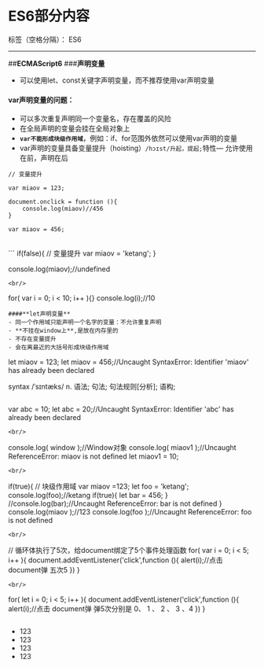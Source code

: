 ﻿# ES6部分内容

标签（空格分隔）： ES6

---

##**ECMAScript6**
###**声明变量**
- 可以使用let、const关键字声明变量，而不推荐使用var声明变量
#### **var声明变量的问题**：
-  可以多次重复声明同一个变量名，存在覆盖的风险
-  在全局声明的变量会挂在全局对象上
-  **`var不能形成块级作用域`**，例如：if、for范围外依然可以使用var声明的变量
-  var声明的变量具备变量提升（hoisting）`/hɔɪst/升起，提起;`特性— 允许使用在前，声明在后
```
// 变量提升

var miaov = 123;

document.onclick = function (){
	console.log(miaov)//456
}

var miaov = 456;
```
<br/>
```
if(false){
    // 变量提升
	var miaov = 'ketang';
}

console.log(miaov);//undefined
```
<br/>
```
for( var i = 0; i < 10; i++ ){}
console.log(i);//10
```
####**let声明变量**
- 同一个作用域只能声明一个名字的变量：不允许重复声明
- **不挂在window上**,是放在内存里的
- 不存在变量提升
- 会在离最近的大括号形成块级作用域 
```
let miaov = 123;
let miaov = 456;//Uncaught SyntaxError: Identifier 'miaov' has already been declared

syntax /ˈsɪntæks/ 
n.	语法; 句法; 句法规则[分析]; 语构;
```
```
var abc = 10;
let abc = 20;//Uncaught SyntaxError: Identifier 'abc' has already been declared
```
<br/>
```
console.log(	window );//Window对象
console.log(	miaov1 );//Uncaught ReferenceError: miaov is not defined 
let miaov1 = 10;
```
<br/>
```
if(true){  // 块级作用域
	var miaov =123;
  	let foo = 'ketang';
  	console.log(foo);//ketang
  	if(true){
  		let bar = 456;
  	}
  	//console.log(bar);//Uncaught ReferenceError: bar is not defined
}
console.log(miaov );//123
console.log(foo );//Uncaught ReferenceError: foo is not defined
```
<br/>
```
// 循环体执行了5次，给document绑定了5个事件处理函数
for( var i = 0; i < 5; i++ ){
	document.addEventListener('click',function 	(){
		alert(i);//点击	document弹 五次5
	})
}
```
<br/>
```
for( let i = 0; i < 5; i++ ){
	document.addEventListener('click',function 	(){
		alert(i);//点击	document弹 弹5次分别是 0、 1 、 2 、 3 、4
	})
}
```
```
<body>
	<ul class="list">
		<li>123</li>
		<li>123</li>
		<li>123</li>
		<li>123</li>
	</ul>
	<script>
		var lis = document.querySelectorAll('.list li');
		/*
		  用let:
			第一次，声明初始的i=0 i++ = 1;
			第2次，重新声明变量i=1 i++ = 2;
			第3次，重新声明变量i=2 i++ = 3;
			第4次，重新声明变量i=3 

			每次循环都会重新声明一个i，这个i的值是上一次循环的最终值，这个最终值作为新的i的初始值
		*/
		for( let i = 0; i < lis.length; i++ ){
			lis[i].onclick = function 	(){
				lis[i].style.background = 'red';	
			}
		}
        //用var声明，可以用函数自执行传参解决
		for( var j = 0; j < lis.length; j++ ){
			(function 	(j){
				lis[j].onclick = function 	(){
					lis[j].style.background = 'red';	
				}		
			})(j);
		}
	</script>
</body>
```
#####**块级作用域**
- let允许创建块级作用域，let声明的变量只在它所在的代码块内有效
```
{
	let a = 10;
	let b = 20;
	console.log(a);//10
	console.log(b);//20
	{
		{
			{
				console.log(a);//10
				console.log(b);//20
			}
		}
	}
}
console.log(a);//Uncaught ReferenceError: a is not defined
```
- 在if中使用：
```
{
  let test = 10;
  var foo = 1;
}

console.log(test) // ReferenceError: miaov is not defined.
console.log(foo) // 1


if(false){
  let test1 = 10;  // 只在这个代码块内有效，形成了块级作用域
  var foo1 = 1;//即使是走不进if里面，还是有了变量提升
}

console.log(test1) // ReferenceError: miaov is not defined.
console.log(foo1) // undefined【变量什么未赋值即为undefined】
```
- 在for中使用,i只能在循环体内使用，循环体外会报错：
```
for (let i = 0; i < 10; i++) {
  // ...
}
console.log(i); // ReferenceError: i is not defined
//如果是用var声明的i，for循环结束之后找到的i就是10
```
####**const 声明常量**
- constant	`[ˈkɑ:nstənt]`adj.持续的; 永恒的; 坚定; 忠实的;n.[数] 常量; 永恒值;
- 同一个作用域只能声明一个名字的常量：不允许重复声明;
- 不挂在window上;
- 不存在常量提升;
- 会在离最近的大括号形成块级作用域
- const声明的是常量/恒量
	- 声明的常量不能重新赋值
	- 声明常量必须赋值
```
const USERS = 6;  // 声明的是常量
USERS = 20;  // 不能重新赋值 Uncaught TypeError: Assignment to constant variable.
```
<br/>
```
let miaov;

miaov = 123;

console.log(miaov);//123
//声明变量必须赋值 
const ketang;  // Uncaught SyntaxError: Missing initializer in const declaration
```
- 如果赋的值是引用类型，那么可以通过变量来修改引用类型的值：
```
const test = {};
test.a = 1;
test.b = 2;
console.log(test);  // {a: 1, b: 2}
```
####**总结let和const**
- 总结let和const:
    - 声明的变量不具备变量提升（hoisting）特性
    - 只在声明所在的块级作用域内有效
    - 不允许重复声明
    - 暂时性死区（TDZ`temporal dead zone`）所声明的变量绑定在定义的区域，使用let命令声明变量之前，该变量都是不可用的
    - const 在声明时必须被赋值值    
```
function fn(miaov){  // 形参就是声明局部变量，不能重复声明
	/*let miaov  = 10;
	console.log(miaov);////Uncaught SyntaxError: Identifier 'miaov' has already been declared
	*/

	// 总之，在代码块内，使用let/const命令声明变量/常量之前，该变量/常量都是不可用的。这在语法上，称为“暂时性死区”（temporal dead zone，简称 TDZ）
	// 只能在变量声明之后才能使用
	ketang = 10; 
	console.log(	ketang );//10
	let ketang;//写到这行，ketang=10 那行就会报错 Uncaught ReferenceError: ketang is not defined
}

fn(1)
```
###**解构赋值**
####**数组的结构赋值**
```
function test(){
    return [1,2,3,4];
}

var [a,b] = test();
console.log(a,b); // 1,2
```
test函数执行后，返回的是一个数组。取数组前两个值分别存在变量中，根据解构赋值的规则，在左侧声明变量，放在中括号中，会把右边数组中的值一一对应赋值给左边的变量。

####**对象的解构赋值**
```
let o = {miaov:1,ketang:2,foo:3,abc:10,k:'leo'};
// ，没有与之对应的属性，赋一个默认值
// 用A:B 把A对用的值赋值给变量B，不能使用A，要使用B。
let {ketang,miaov,foo,abc=12345,k:user="momo"} = o;  

console.log(abc);//10
console.log(k);//Uncaught ReferenceError: k is not defined
console.log(user);//momo
```
<br/>
```
function test1(){
    return {a:1,b:2,c:3};
}

var {a,b} = test();
console.log(a,b); // 1,2
```
test1函数执行后，返回的是一个对象。分别取出对象中属性为a和b的值，根据解构赋值的规则，在左侧声明变量，放在大括号中，变量名要和属性名保持一致。

####**函数参数的解构赋值**
```
function test({a,b}){
    console.log(a,b);//1,2
}

test({a:1,b:2,c:3})
```
在形参中定义变量，得到实参对象指定的属性。
####**默认值**
可以给变量设置默认值和另声明一个变量
```
var {a:otherVar,b,d=11111} = {a:1,b:2,c:3};
console.log(d); // 11111【11111是默认值，在解构的对象中有d属性，就去拿的d属性的值，没有就是默认设置的11111；d属性的值是null，找到的还是null；如果d属性的值原本是undefined占位，那最后d解构赋值的是默认值11111】
console.log(otherVar); // 1
console.log(a); // Uncaught ReferenceError: a is not defined
```
- 使用 等号`=`给变量赋一个默认值，如果右边对象中没有与之对应的属性，则按默认值来。
- 使用`:`重新声明一个变量，会把匹配到的a的值赋给新的变量otherVar，此时在外面使用时候，不能使用a。
- 也可以连着一起使用：
```
var {a,b,d:foo='默认值'} = {a:1,b:2,c:3};
console.log(foo); // '默认值'
```
###**箭头函数 Arrow Functions**
在ES6中，箭头函数就是函数的一种**简写形式**,允许使用“箭头”（=>）**定义函数**。
```
=> "箭头"
	使用“箭头”（=>）定义函数
```
之前声明函数：
```
function foo(){
    return 1;
}
```
改造为箭头函数:
```
let foo = () => 1;
```
####**箭头函数的参数**
上面使用“箭头”（=>）定义的函数，左侧的()包裹函数的形参，如果定义的函数**没有形参**或者**多个形参**，一定要使用括号：
```
// 没有参数，要使用()
let test = () => 1;

// 多个参数，要使用()
let foo = (a,b) => a + b;
let bar = (a,b,c) => a + b + c;
```
如果只有**一个形参**，可以省略括号：
```
let foo = a => a;
```
####**箭头函数return返回值**
“箭头”（=>）的右侧是函数体代码，会在函数执行后作为函数的返回值，不需要显示的使用return:
```
let foo = (a,b) => a + b;
console.log(foo(1,2)); // 3
```
```
let arr = [1,2,3];  
let newArr = arr.map(item => item * 2);
console.log(newArr); // [2,4,6]
```
有多行代码，可以写在一对{}中，手动调用return返回值:
```
let foo = (a,b) => {
    console.log(a)
    console.log(b)
    return a + b; 
}
```
当要返回的是对象时，又不想手动调用return，记得加上()保证是一个对象整体，而不被误以为是函数体：
```
var obj = () => ({a:1,b:2})
console.log(obj());  // {a:1,b:2}
```
####**箭头函数中this指向**
- 函数的this是在调用的时候决定this的值
- 箭头函数，绑定的是所定义时在的作用域的this
    - 箭头函数内的this，绑定定义时所在的作用域的this，并不是在调用时候决定this的指向。
```
document.onclick = function (){
    setTimeout(function (){
        console.log(this); // 定时器执行的函数，在非严格模式下this指向window  
    },1000) 
}
```
<br/>
```
let o = {
	fn:function (){
		console.log(this);	//对象o
	},
	f: () => {
		console.log(this);//window
	}
}

o.fn();
o.f();
```
如果要在setTimeout中使用点击时的元素，通常需要存一个变量。
```
document.onclick = function (){
    var that = this;
    setTimeout(function (){
        console.log(that); // that变量存的就是触发事件的元素document
    },1000) 
}
```
如果使用箭头函数，一切将会变得非常简单：
```
document.onclick = function (){
    setTimeout( () => {
        console.log(this); //document
    },1000) 
}
```
箭头函数是在事件处理函数中定义，事件处理函数this指向的是触发事件的元素，所以这个this，也就是触发事件的元素。
####**使用箭头函数的特性**：
- 函数体内的this值，绑定定义时所在的作用域的this
- 不可以当作构造函数
- 不可以使用arguments对象
```
//把上一个例子都换成箭头函数的写法
document.onclick = () => setTimeout( () => {
        console.log(this); //this指向Window，这个大括号里面找this没有找到，向外找，就是全局，全局的this指向window
},1000)  
```
<br/>
```

function fn(){
	console.log(arguments)//Arguments(5) [1, 2, 3, 4, 5, callee: ƒ, Symbol(Symbol.iterator): ƒ]
}
fn(1,2,3,4,5)


let f = () => {
	// 箭头函数中没有arguments
	console.log(arguments);  //Uncaught ReferenceError: arguments is not defined
}
f(1,2,3,4,5);
```
###**函数参数默认值**
1. 允许在形参声明时，写入默认值，说明这个值是可选的。
传统做法：
```
/*
参数：
    a是必填项
    b可选的
*/
function fn(a,b){
    b = b || 10;
    return a + b;
}

function fn(aa={miaov:1}){
	console.log(aa);
}
fn()//{miaov:1}
fn({ketang:30})//{ketang:30}
```
- 以上的方式是参数b如果没传入的话，值就为10；
- **这样写会有一个问题**,假如传到函数的参数为0，则b的值依然为10，正确的应该是0才对，因为||运算符左边不成立，就返回右边的值，左边为0则不成立，就返回10了。【0隐式转换为布尔值是false】

2.ES6中，允许给函数参数默认值：
```
function fn(a,b=10){//在形参中直接写上b=10即可。
    return a + b;
}
```





